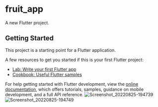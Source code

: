 # fruit_app

A new Flutter project.

## Getting Started

This project is a starting point for a Flutter application.

A few resources to get you started if this is your first Flutter project:

- [Lab: Write your first Flutter app](https://docs.flutter.dev/get-started/codelab)
- [Cookbook: Useful Flutter samples](https://docs.flutter.dev/cookbook)

For help getting started with Flutter development, view the
[online documentation](https://docs.flutter.dev/), which offers tutorials,
samples, guidance on mobile development, and a full API reference.
![Screenshot_20220825-194739](https://user-images.githubusercontent.com/71889823/186723912-4fb13295-3943-4621-be69-e1c13af1fa8d.jpg)
![Screenshot_20220825-194749](https://user-images.githubusercontent.com/71889823/186723921-5703a534-c8bb-4397-80b4-414a928c9216.jpg)
